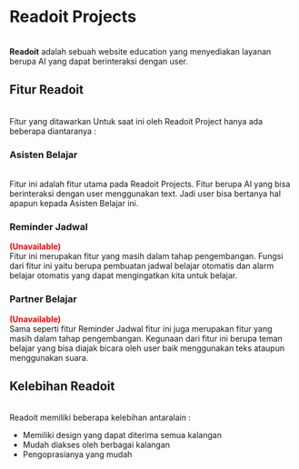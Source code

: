 <h1><b>Readoit Projects</b></h1>
<br>
<b>Readoit</b> adalah sebuah website education yang menyediakan layanan berupa AI yang dapat berinteraksi dengan user.

<h2><b>Fitur Readoit</b></h2>
<br>
Fitur yang ditawarkan Untuk saat ini oleh Readoit Project hanya ada beberapa diantaranya : 
<br>
<h3><b>Asisten Belajar</b></h3>
<br>
Fitur ini adalah fitur utama pada Readoit Projects. Fitur berupa AI yang bisa berinteraksi dengan user menggunakan text. Jadi user bisa bertanya hal apapun kepada Asisten Belajar ini. 
<br>
<h3><b>Reminder Jadwal</b></h3>
<span style="color: red;"><b>(Unavailable)</b></span>
<br>
Fitur ini merupakan fitur yang masih dalam tahap pengembangan. Fungsi dari fitur ini yaitu berupa pembuatan jadwal belajar otomatis dan alarm belajar otomatis yang dapat mengingatkan kita untuk belajar.
<br>
<h3><b>Partner Belajar</b></h3>
<span style="color: red;"><b>(Unavailable)</b></span>
<br>
Sama seperti fitur Reminder Jadwal fitur ini juga merupakan fitur yang masih dalam tahap pengembangan. Kegunaan dari fitur ini berupa teman belajar yang bisa diajak bicara oleh user baik menggunakan teks ataupun menggunakan suara.
<br>
<h2><b>Kelebihan Readoit</b></h2>
<br>
Readoit memiliki beberapa kelebihan antaralain :
<ul>
    <li>Memiliki design yang dapat diterima semua kalangan</li>
    <li>Mudah diakses oleh berbagai kalangan</li>
    <li>Pengoprasianya yang mudah</li>
</ul>
